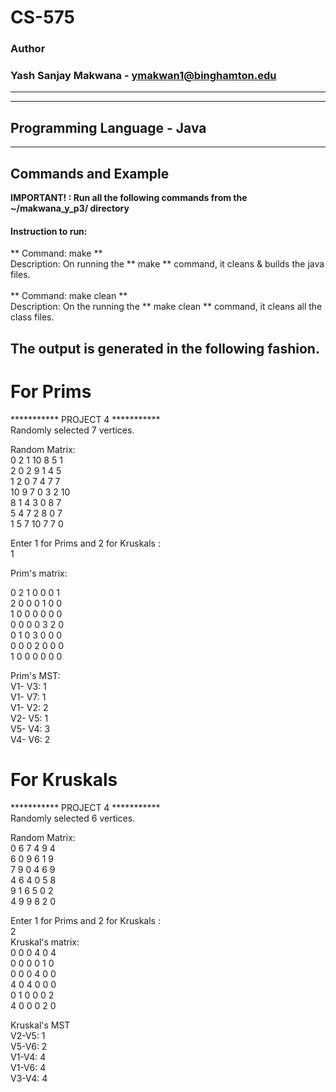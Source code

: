 # CS-575
### Author
### Yash Sanjay Makwana - ymakwan1@binghamton.edu
-----------------------------------------------------------------------
-----------------------------------------------------------------------
## Programming Language - Java
-----------------------------------------------------------------------
## Commands and Example 

 **IMPORTANT! : Run all the following commands from the ~/makwana_y_p3/ directory**

#### Instruction to run:
** Command: make **  
 Description: On running the ** make ** command, it cleans & builds the java files. 
 <br>
 <br>
** Command: make clean ** <br>
 Description: On the running the ** make clean ** command, it cleans all the class files. <br>

 ## The output is generated in the following fashion. <br>

 # For Prims <br>
 *********** PROJECT 4 *********** <br>
Randomly selected 7 vertices. <br>

Random Matrix:<br>
0 2 1 10 8 5 1 <br>
2 0 2 9 1 4 5 <br>
1 2 0 7 4 7 7 <br>
10 9 7 0 3 2 10 <br>
8 1 4 3 0 8 7 <br>
5 4 7 2 8 0 7 <br>
1 5 7 10 7 7 0 <br>

Enter 1 for Prims and 2 for Kruskals : <br>
1 <br>

Prim's matrix: <br>

0 2 1 0 0 0 1<br>
2 0 0 0 1 0 0<br>
1 0 0 0 0 0 0<br>
0 0 0 0 3 2 0<br>
0 1 0 3 0 0 0<br>
0 0 0 2 0 0 0<br>
1 0 0 0 0 0 0<br>

Prim's MST:<br>
V1- V3: 1<br>
V1- V7: 1<br>
V1- V2: 2<br>
V2- V5: 1<br>
V5- V4: 3<br>
V4- V6: 2<br>


# For Kruskals <br>
*********** PROJECT 4 ***********<br>
Randomly selected 6 vertices.<br>

Random Matrix:<br>
0 6 7 4 9 4 <br>
6 0 9 6 1 9 <br>
7 9 0 4 6 9 <br>
4 6 4 0 5 8 <br>
9 1 6 5 0 2 <br>
4 9 9 8 2 0 <br>

Enter 1 for Prims and 2 for Kruskals : <br>
2<br>
Kruskal's matrix:<br>
0 0 0 4 0 4 <br>
0 0 0 0 1 0 <br>
0 0 0 4 0 0 <br>
4 0 4 0 0 0 <br>
0 1 0 0 0 2 <br>
4 0 0 0 2 0 <br>

Kruskal's MST<br>
V2-V5: 1<br>
V5-V6: 2<br>
V1-V4: 4<br>
V1-V6: 4<br>
V3-V4: 4<br>